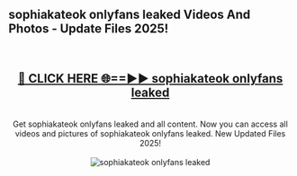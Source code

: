 <h2>sophiakateok onlyfans leaked Videos And Photos - Update Files 2025!</h2>
<br>
<div align="center">
<h2><a href="https://top-ai-tools.click/QrbHav" rel="nofollow">🔴 CLICK HERE 🌐==►► sophiakateok onlyfans leaked</a></h2>
<br>
Get sophiakateok onlyfans leaked and all content. Now you can access all videos and pictures of sophiakateok onlyfans leaked. New Updated Files 2025!
<br>
<br>
<a href="https://top-ai-tools.click/QrbHav" rel="nofollow" data-target="animated-image.originalLink"><img src="https://i.ibb.co.com/WyWwxjT/player-gif2.gif" alt="sophiakateok onlyfans leaked" style="max-width: 100%; display: inline-block;" data-target="animated-image.originalImage"></a>
</div>
<br>